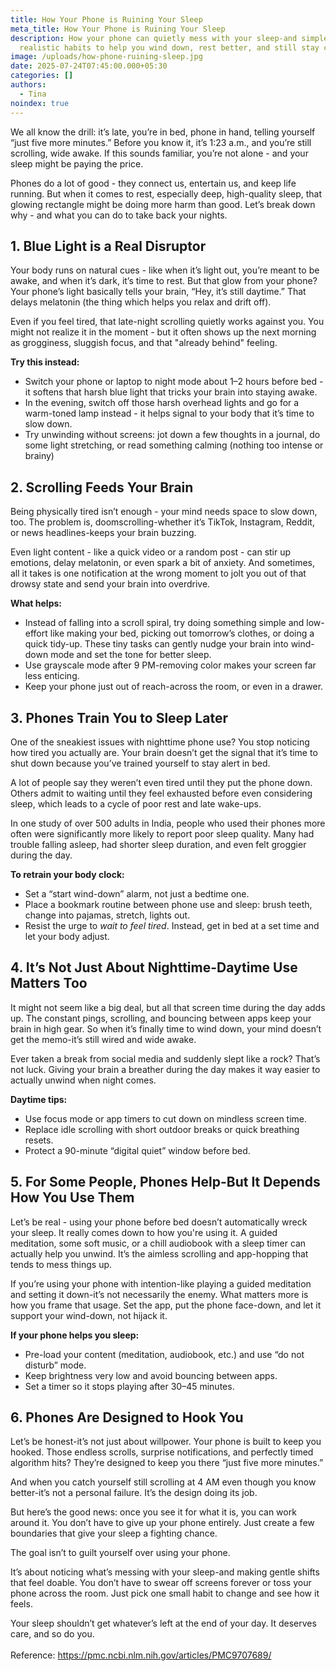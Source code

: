 ```yaml
---
title: How Your Phone is Ruining Your Sleep
meta_title: How Your Phone is Ruining Your Sleep
description: How your phone can quietly mess with your sleep-and simple,
  realistic habits to help you wind down, rest better, and still stay connected.
image: /uploads/how-phone-ruining-sleep.jpg
date: 2025-07-24T07:45:00.000+05:30
categories: []
authors:
  - Tina
noindex: true
---
```

We all know the drill: it’s late, you’re in bed, phone in hand, telling yourself “just five more minutes.” Before you know it, it’s 1:23 a.m., and you’re still scrolling, wide awake. If this sounds familiar, you’re not alone - and your sleep might be paying the price.

Phones do a lot of good - they connect us, entertain us, and keep life running. But when it comes to rest, especially deep, high-quality sleep, that glowing rectangle might be doing more harm than good. Let’s break down why - and what you can do to take back your nights.

## **1. Blue Light is a Real Disruptor**

Your body runs on natural cues - like when it’s light out, you’re meant to be awake, and when it’s dark, it’s time to rest. But that glow from your phone? Your phone’s light basically tells your brain, “Hey, it’s still daytime.” That delays melatonin (the thing which helps you relax and drift off).

Even if you feel tired, that late-night scrolling quietly works against you. You might not realize it in the moment - but it often shows up the next morning as grogginess, sluggish focus, and that "already behind" feeling.

**Try this instead:**

* Switch your phone or laptop to night mode about 1–2 hours before bed - it softens that harsh blue light that tricks your brain into staying awake.
* In the evening, switch off those harsh overhead lights and go for a warm-toned lamp instead - it helps signal to your body that it’s time to slow down.
* Try unwinding without screens: jot down a few thoughts in a journal, do some light stretching, or read something calming (nothing too intense or brainy)

## **2. Scrolling Feeds Your Brain**

Being physically tired isn’t enough - your mind needs space to slow down, too. The problem is, doomscrolling-whether it’s TikTok, Instagram, Reddit, or news headlines-keeps your brain buzzing.

Even light content - like a quick video or a random post - can stir up emotions, delay melatonin, or even spark a bit of anxiety. And sometimes, all it takes is one notification at the wrong moment to jolt you out of that drowsy state and send your brain into overdrive.

**What helps:**

* Instead of falling into a scroll spiral, try doing something simple and low-effort like making your bed, picking out tomorrow’s clothes, or doing a quick tidy-up. These tiny tasks can gently nudge your brain into wind-down mode and set the tone for better sleep.
* Use grayscale mode after 9 PM-removing color makes your screen far less enticing.
* Keep your phone just out of reach-across the room, or even in a drawer.

## **3. Phones Train You to Sleep Later**

One of the sneakiest issues with nighttime phone use? You stop noticing how tired you actually are. Your brain doesn’t get the signal that it’s time to shut down because you’ve trained yourself to stay alert in bed.

A lot of people say they weren’t even tired until they put the phone down. Others admit to waiting until they feel exhausted before even considering sleep, which leads to a cycle of poor rest and late wake-ups.

In one study of over 500 adults in India, people who used their phones more often were significantly more likely to report poor sleep quality. Many had trouble falling asleep, had shorter sleep duration, and even felt groggier during the day. 

**To retrain your body clock:**

* Set a “start wind-down” alarm, not just a bedtime one.
* Place a bookmark routine between phone use and sleep: brush teeth, change into pajamas, stretch, lights out.
* Resist the urge to *wait to feel tired*. Instead, get in bed at a set time and let your body adjust.

## **4. It’s Not Just About Nighttime-Daytime Use Matters Too**

It might not seem like a big deal, but all that screen time during the day adds up. The constant pings, scrolling, and bouncing between apps keep your brain in high gear. So when it’s finally time to wind down, your mind doesn’t get the memo-it’s still wired and wide awake.

Ever taken a break from social media and suddenly slept like a rock? That’s not luck. Giving your brain a breather during the day makes it way easier to actually unwind when night comes.

**Daytime tips:**

* Use focus mode or app timers to cut down on mindless screen time.
* Replace idle scrolling with short outdoor breaks or quick breathing resets.
* Protect a 90-minute “digital quiet” window before bed.

## **5. For Some People, Phones Help-But It Depends How You Use Them**

Let’s be real - using your phone before bed doesn’t automatically wreck your sleep. It really comes down to how you're using it. A guided meditation, some soft music, or a chill audiobook with a sleep timer can actually help you unwind. It’s the aimless scrolling and app-hopping that tends to mess things up.

If you’re using your phone with intention-like playing a guided meditation and setting it down-it’s not necessarily the enemy. What matters more is how you frame that usage. Set the app, put the phone face-down, and let it support your wind-down, not hijack it.

**If your phone helps you sleep:**

* Pre-load your content (meditation, audiobook, etc.) and use “do not disturb” mode.
* Keep brightness very low and avoid bouncing between apps.
* Set a timer so it stops playing after 30–45 minutes.

## **6. Phones Are Designed to Hook You**

Let’s be honest-it’s not just about willpower. Your phone is built to keep you hooked. Those endless scrolls, surprise notifications, and perfectly timed algorithm hits? They’re designed to keep you there “just five more minutes.”

And when you catch yourself still scrolling at 4 AM even though you know better-it’s not a personal failure. It’s the design doing its job.

But here’s the good news: once you see it for what it is, you can work around it. You don’t have to give up your phone entirely. Just create a few boundaries that give your sleep a fighting chance.

The goal isn’t to guilt yourself over using your phone. 

It’s about noticing what’s messing with your sleep-and making gentle shifts that feel doable. You don’t have to swear off screens forever or toss your phone across the room. Just pick one small habit to change and see how it feels.

Your sleep shouldn’t get whatever’s left at the end of your day. It deserves care, and so do you.\
\
Reference: https://pmc.ncbi.nlm.nih.gov/articles/PMC9707689/
